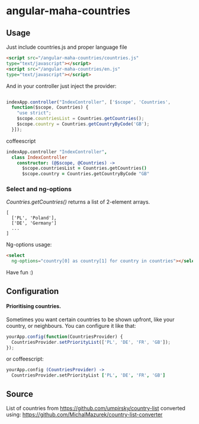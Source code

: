 angular-maha-countries
======================

Usage
-----

Just include countries.js and proper language file

```html
<script src="/angular-maha-countries/countries.js"
type="text/javascript"></script>
<script src="/angular-maha-countries/en.js"
type="text/javascript"></script>
```

And in your controller just inject the provider:

```js

indexApp.controller("IndexController", ['$scope', 'Countries', 
  function($scope, Countries) {
    "use strict";
    $scope.countriesList = Countries.getCountries();
    $scope.country = Countries.getCountryByCode('GB');
  }]);
```

coffeescript

```coffeescript
indexApp.controller "IndexController",
  class IndexController
    constructor: (@$scope, @Countries) ->
      $scope.countriesList = Countries.getCountries()
      $scope.country = Countries.getCountryByCode "GB"
```

### Select and ng-options ###

*Countries.getCountries()* returns a list of 2-element arrays.
```
[
  ['PL', 'Poland'],
  ['DE', 'Germany']
  ...
]
```

Ng-options usage:

```html
<select 
  ng-options="country[0] as country[1] for country in countries"></select>
```

Have fun :)

Configuration
-------------

#### Prioritising countries. ####
Sometimes you want certain countries to be shown upfront, like your
country, or neighbours. You can configure it like that:

```js
yourApp.config(function(CountriesProvider) {
  CountriesProvider.setPriorityList(['PL', 'DE', 'FR', 'GB']);
});
```

or coffeescript:

```coffeescript
yourApp.config (CountriesProvider) ->
  CountriesProvider.setPriorityList ['PL', 'DE', 'FR', 'GB']
```

Source
------

List of countries from https://github.com/umpirsky/country-list
converted using: https://github.com/MichalMazurek/country-list-converter

